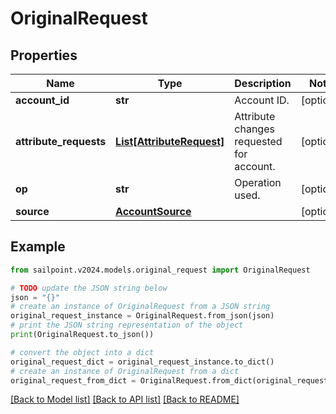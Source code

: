 # OriginalRequest


## Properties

Name | Type | Description | Notes
------------ | ------------- | ------------- | -------------
**account_id** | **str** | Account ID. | [optional] 
**attribute_requests** | [**List[AttributeRequest]**](AttributeRequest.md) | Attribute changes requested for account. | [optional] 
**op** | **str** | Operation used. | [optional] 
**source** | [**AccountSource**](AccountSource.md) |  | [optional] 

## Example

```python
from sailpoint.v2024.models.original_request import OriginalRequest

# TODO update the JSON string below
json = "{}"
# create an instance of OriginalRequest from a JSON string
original_request_instance = OriginalRequest.from_json(json)
# print the JSON string representation of the object
print(OriginalRequest.to_json())

# convert the object into a dict
original_request_dict = original_request_instance.to_dict()
# create an instance of OriginalRequest from a dict
original_request_from_dict = OriginalRequest.from_dict(original_request_dict)
```
[[Back to Model list]](../README.md#documentation-for-models) [[Back to API list]](../README.md#documentation-for-api-endpoints) [[Back to README]](../README.md)


